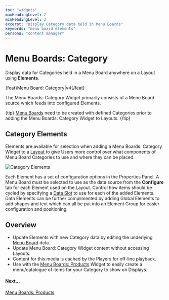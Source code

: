 ```yaml
---
toc: "widgets"
maxHeadingLevel: 2
minHeadingLevel: 2
excerpt: "Display Category data held in Menu Boards"
keywords: "menu board elements"
persona: "content manager"
---
```


# Menu Boards: Category

Display data for Categories held in a Menu Board anywhere on a Layout using **Elements**.

{feat}Menu Board: Category|v4{/feat}

The Menu Boards: Category Widget primarily consists of a Menu Board source which feeds into configured Elements.

{tip}
[Menu Boards](media_menuboards.html) need to be created with defined Categories prior to adding the Menu Boards: Category Widget to Layouts.
{/tip}

## Category Elements

Elements are available for selection when adding a Menu Boards: Category Widget to a [Layout](layouts_editor.html) to give Users more control over what components of Menu Board Categories to use and where they can be placed.

![Category Elements](img/v4_media_modules_category_elements.png)

Each Element has a set of configuration options in the Properties Panel. A Menu Board must be selected to use as the data source from the **Configure** tab for each Element used on the Layout. Control how items should be cycled by specifying a [Data Slot](layouts_editor.html#content-data-slots) to use for each of the added Elements. Data Elements can be further complimented by adding Global Elements to add shapes and text which can all be put into an Element Group for easier configuration and positioning.

## Overview

- Update Elements with new Category data by editing the underlying [Menu Board](media_menuboards.html#content-create-and-configure-categories) data.
- Update Menu Board: Category  Widget content without accessing Layouts.
- Content for this media is cached by the Players for off-line playback.
- Use with the [Menu Boards: Products](media_module_menuboards_products.html) Widget to easily create a menu/catalogue of items for your Category to show on Displays.



#### Next...

[Menu Boards: Products](media_module_menuboards_products.html)